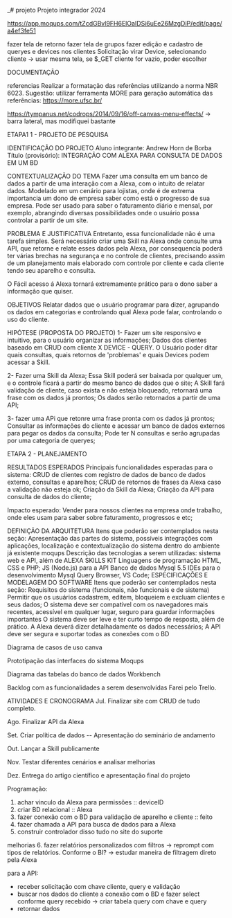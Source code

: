 _# projeto Projeto integrador 2024 

https://app.moqups.com/tZcdGBvl9FH6ElOaIDSi6uEe26MzgDiP/edit/page/a4ef3fe51

fazer tela de retorno fazer tela de grupos fazer edição e cadastro de queryes e devices nos clientes Solicitação virar Device, selecionando cliente -> usar mesma tela, se $_GET cliente for vazio, poder escolher

DOCUMENTAÇÃO

referencias Realizar a formatação das referências utilizando a norma NBR 6023. Sugestão: utilizar ferramenta MORE para geração automática das referências: https://more.ufsc.br/

https://tympanus.net/codrops/2014/09/16/off-canvas-menu-effects/ -> barra lateral, mas modifiquei bastante

ETAPA1 1 - PROJETO DE PESQUISA

IDENTIFICAÇÃO DO PROJETO Aluno integrante: Andrew Horn de Borba Título (provisório): INTEGRAÇÃO COM ALEXA PARA CONSULTA DE DADOS EM UM BD

CONTEXTUALIZAÇÃO DO TEMA Fazer uma consulta em um banco de dados a partir de uma interação com a Alexa, com o intuito de relatar dados. Modelado em um cenário para lojistas, onde é de extrema importancia um dono de empresa saber como está o progresso de sua empresa. Pode ser usado para saber o faturamento diário e mensal, por exemplo, abrangindo diversas possibilidades onde o usuário possa controlar a partir de um site.

PROBLEMA E JUSTIFICATIVA Entretanto, essa funcionalidade não é uma tarefa simples. Será necessário criar uma Skill na Alexa onde consulte uma API, que retorne e relate esses dados pela Alexa, por consequencia poderá ter várias brechas na segurança e no controle de clientes, precisando assim de um planejamento mais elaborado com controle por cliente e cada cliente tendo seu aparelho e consulta.

O Fácil acesso á Alexa tornará extremamente prático para o dono saber a informação que quiser.

OBJETIVOS Relatar dados que o usuário programar para dizer, agrupando os dados em categorias e controlando qual Alexa pode falar, controlando o uso do cliente.

HIPÓTESE (PROPOSTA DO PROJETO) 1- Fazer um site responsivo e intuitivo, para o usuário organizar as informações; Dados dos clientes baseado em CRUD com cliente X DEVICE - QUERY. O Usuário poder ditar quais consultas, quais retornos de 'problemas' e quais Devices podem acessar a Skill.

2- Fazer uma Skill da Alexa; Essa Skill poderá ser baixada por qualquer um, e o controle ficará a partir do mesmo banco de dados que o site; A Skill fará validação de cliente, caso exista e não esteja bloqueado, retornará uma frase com os dados já prontos; Os dados serão retornados a partir de uma API;

3- fazer uma APi que retonre uma frase pronta com os dados já prontos; Consultar as informações do cliente e acessar um banco de dados externos para pegar os dados da consulta; Pode ter N consultas e serão agrupadas por uma categoria de queryes;

ETAPA 2 - PLANEJAMENTO

RESULTADOS ESPERADOS
Principais funcionalidades esperadas para o sistema: CRUD de clientes com registro de dados de banco de dados externo, consultas e aparelhos; CRUD de retornos de frases da Alexa caso a validação não esteja ok; Criação da Skill da Alexa; Criação da API para consulta de dados do cliente;

Impacto esperado: Vender para nossos clientes na empresa onde trabalho, onde eles usam para saber sobre faturamento, progressos e etc;

DEFINIÇÃO DA ARQUITETURA Itens que poderão ser contemplados nesta seção:
Apresentação das partes do sistema, possíveis integrações com aplicações, localização e contextualização do sistema dentro do ambiente já existente moqups
Descrição das tecnologias a serem utilizadas: sistema web e API, além de ALEXA SKILLS KIT
Linguagens de programação HTML, CSS e PHP; JS (Node.js) para a API
Banco de dados Mysql 5.5
IDEs para o desenvolvimento Mysql Query Browser, VS Code;
ESPECIFICAÇÕES E MODELAGEM DO SOFTWARE Itens que poderão ser contemplados nesta seção:
Requisitos do sistema (funcionais, não funcionais e de sistema) Permitir que os usuários cadastrem, editem, bloqueiem e excluam clientes e seus dados; O sistema deve ser compatível com os navegadores mais recentes, acessível em qualquer lugar, seguro para guardar informações importantes O sistema deve ser leve e ter curto tempo de resposta, além de prático. A Alexa deverá dizer detalhadamente os dados necessários; A API deve ser segura e suportar todas as conexões com o BD

Diagrama de casos de uso canva

Prototipação das interfaces do sistema Moqups

Diagrama das tabelas do banco de dados Workbench

Backlog com as funcionalidades a serem desenvolvidas Farei pelo Trello.

ATIVIDADES E CRONOGRAMA
Jul. Finalizar site com CRUD de tudo completo.

Ago. Finalizar API da Alexa

Set. Criar política de dados -- Apresentação do seminário de andamento

Out. Lançar a Skill publicamente

Nov. Testar diferentes cenários e analisar melhorias

Dez. Entrega do artigo científico e apresentação final do projeto



Programação:

1. achar vinculo da Alexa para permissões :: deviceID
2. criar BD relacional :: Alexa
3. fazer conexão com o BD para validação de aparelho e cliente :: feito
4. fazer chamada a API para busca de dados para a Alexa
5. construir controlador disso tudo no site do suporte

melhorias
6. fazer relatórios personalizados com filtros 
  -> reprompt com tipos de relatórios. Conforme o BI?
  -> estudar maneira de filtragem direto pela Alexa


para a API:

- receber solicitação com chave cliente, query e validação
- buscar nos dados do cliente a conexão com o BD e fazer select conforme query recebido -> criar tabela query com chave e query
- retornar dados 
